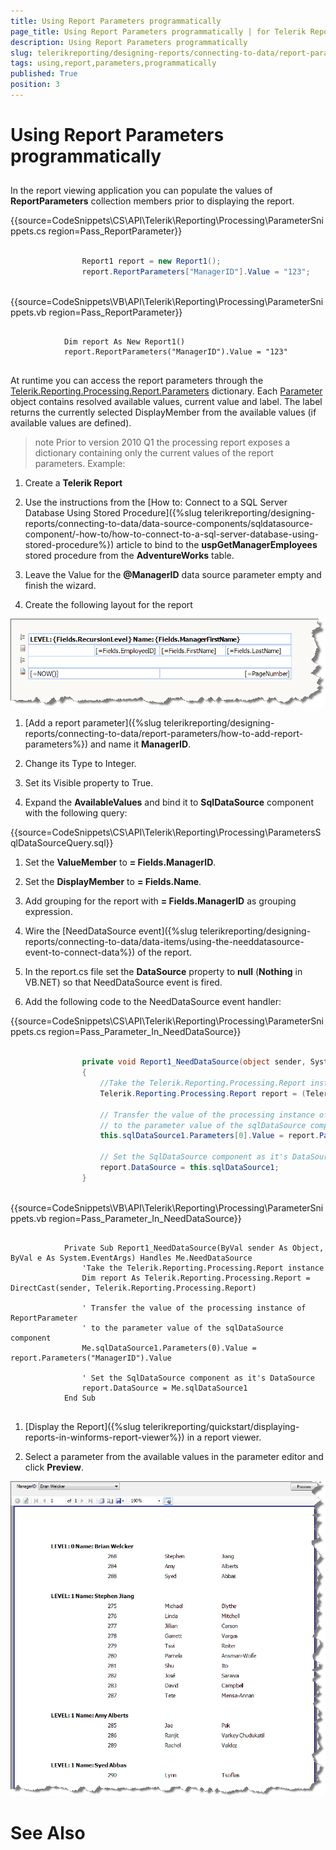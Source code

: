 ```yaml
---
title: Using Report Parameters programmatically
page_title: Using Report Parameters programmatically | for Telerik Reporting Documentation
description: Using Report Parameters programmatically
slug: telerikreporting/designing-reports/connecting-to-data/report-parameters/using-report-parameters-programmatically
tags: using,report,parameters,programmatically
published: True
position: 3
---
```


# Using Report Parameters programmatically



## 

In the report viewing application you can populate the values of          __ReportParameters__ collection members prior to displaying the report.

{{source=CodeSnippets\CS\API\Telerik\Reporting\Processing\ParameterSnippets.cs region=Pass_ReportParameter}}
````C#
	
	            Report1 report = new Report1();
	            report.ReportParameters["ManagerID"].Value = "123";
	
````



{{source=CodeSnippets\VB\API\Telerik\Reporting\Processing\ParameterSnippets.vb region=Pass_ReportParameter}}
````VB
	
	        Dim report As New Report1()
	        report.ReportParameters("ManagerID").Value = "123"
	
````



At runtime you can access the report parameters through the          [Telerik.Reporting.Processing.Report.Parameters](/reporting/api/Telerik.Reporting.Processing.Report#Telerik_Reporting_Processing_Report_Parameters)         dictionary. Each [Parameter](/reporting/api/Telerik.Reporting.Processing.Parameter)         object contains resolved available values, current value and label.          The label returns the currently selected DisplayMember         from the available values (if available values are defined).

>note Prior to version 2010 Q1 the processing report exposes a dictionary            containing only the current values of the report parameters.
Example:

1. Create a __Telerik Report__

1. Use the instructions from the [How to: Connect to a SQL Server Database Using Stored Procedure]({%slug telerikreporting/designing-reports/connecting-to-data/data-source-components/sqldatasource-component/-how-to/how-to-connect-to-a-sql-server-database-using-stored-procedure%}) 
  article to bind to the __uspGetManagerEmployees__ stored procedure from the __AdventureWorks__ table. 

1. Leave the Value for the __@ManagerID__ data source parameter empty and finish the wizard.

1. Create the following layout for the report
    
  ![](images/DesignParameters008.png)

1. [Add a report 
   parameter]({%slug telerikreporting/designing-reports/connecting-to-data/report-parameters/how-to-add-report-parameters%}) and name it __ManagerID__.

1. Change its Type to Integer.

1. Set its Visible property to True.

1. Expand the __AvailableValues__ and bind it to 
  __SqlDataSource__ component with
  the following query:
  

{{source=CodeSnippets\CS\API\Telerik\Reporting\Processing\ParametersSqlDataSourceQuery.sql}}




1. Set the __ValueMember__ to __= Fields.ManagerID__.

1. Set the __DisplayMember__ to __= Fields.Name__.

1. Add grouping for the report with __= Fields.ManagerID__ as grouping expression.

1. Wire the [NeedDataSource event]({%slug telerikreporting/designing-reports/connecting-to-data/data-items/using-the-needdatasource-event-to-connect-data%}) of the report.

1. In the report.cs file set the __DataSource__ property
   to __null__ (__Nothing__ in VB.NET) 
   so that NeedDataSource event is fired.

1. Add the following code to the NeedDataSource event handler:
   

{{source=CodeSnippets\CS\API\Telerik\Reporting\Processing\ParameterSnippets.cs region=Pass_Parameter_In_NeedDataSource}}
````C#
	
	            private void Report1_NeedDataSource(object sender, System.EventArgs e)
	            {
	                //Take the Telerik.Reporting.Processing.Report instance
	                Telerik.Reporting.Processing.Report report = (Telerik.Reporting.Processing.Report)sender;
	
	                // Transfer the value of the processing instance of ReportParameter
	                // to the parameter value of the sqlDataSource component
	                this.sqlDataSource1.Parameters[0].Value = report.Parameters["ManagerID"].Value;
	
	                // Set the SqlDataSource component as it's DataSource
	                report.DataSource = this.sqlDataSource1;
	            }
	
````



{{source=CodeSnippets\VB\API\Telerik\Reporting\Processing\ParameterSnippets.vb region=Pass_Parameter_In_NeedDataSource}}
````VB
	
	        Private Sub Report1_NeedDataSource(ByVal sender As Object, ByVal e As System.EventArgs) Handles Me.NeedDataSource
	            'Take the Telerik.Reporting.Processing.Report instance
	            Dim report As Telerik.Reporting.Processing.Report = DirectCast(sender, Telerik.Reporting.Processing.Report)
	
	            ' Transfer the value of the processing instance of ReportParameter
	            ' to the parameter value of the sqlDataSource component
	            Me.sqlDataSource1.Parameters(0).Value = report.Parameters("ManagerID").Value
	
	            ' Set the SqlDataSource component as it's DataSource
	            report.DataSource = Me.sqlDataSource1
	        End Sub
	
````



1. [Display the Report]({%slug telerikreporting/quickstart/displaying-reports-in-winforms-report-viewer%})   in a report viewer.

1. Select a parameter from the available values in the parameter editor 
   and click __Preview__.
     
  ![](images/DesignParameters009.png)

# See Also

